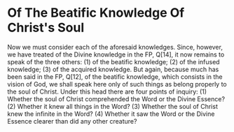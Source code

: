 # Of The Beatific Knowledge Of Christ's Soul

Now we must consider each of the aforesaid knowledges. Since, however, we have treated of the Divine knowledge in the FP, Q[14], it now remains to speak of the three others: (1) of the beatific knowledge; (2) of the infused knowledge; (3) of the acquired knowledge.  But again, because much has been said in the FP, Q[12], of the beatific knowledge, which consists in the vision of God, we shall speak here only of such things as belong properly to the soul of Christ. Under this head there are four points of inquiry:
(1) Whether the soul of Christ comprehended the Word or the Divine Essence?
(2) Whether it knew all things in the Word?
(3) Whether the soul of Christ knew the infinite in the Word?
(4) Whether it saw the Word or the Divine Essence clearer than did any other creature?
